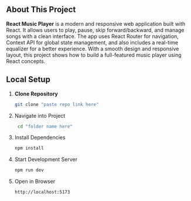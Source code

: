 ## About This Project  

**React Music Player** is a modern and responsive web application built with React. It allows users to play, pause, skip forward/backward, and manage songs with a clean interface. The app uses React Router for navigation, Context API for global state management, and also includes a real-time equalizer for a better experience. With a smooth design and responsive layout, this project shows how to build a full-featured music player using React concepts.  

## Local Setup  

1. **Clone Repository**  
   ```bash
   git clone "paste repo link here"
2. Navigate into Project
   ```bash
    cd "folder name here"
4. Install Dependencies
   ```bash
   npm install
6. Start Development Server
   ```bash
   npm run dev
8. Open in Browser
   ```bash
   http://localhost:5173
    
